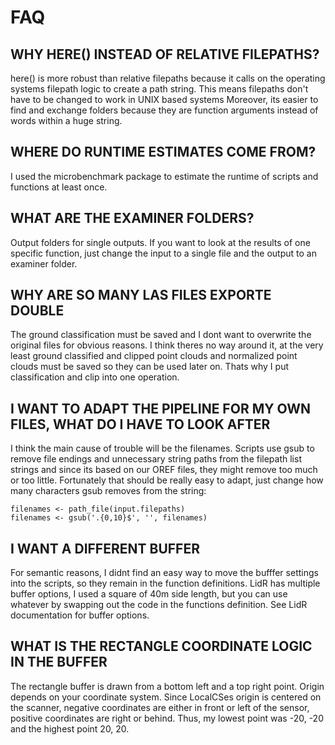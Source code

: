 # FAQ
## WHY HERE() INSTEAD OF RELATIVE FILEPATHS?
here() is more robust than relative filepaths because it calls on the operating systems filepath logic to create a path string. This means filepaths don't have to be changed to work in UNIX based systems
Moreover, its easier to find and exchange folders because they are function arguments instead of words within a huge string.

## WHERE DO RUNTIME ESTIMATES COME FROM?
I used the microbenchmark package to estimate the runtime of  scripts and functions at least once.

## WHAT ARE THE EXAMINER FOLDERS?
Output folders for single outputs. If you want to look at the results of one specific function, just change the input to a single file and the output to an examiner folder. 

## WHY ARE SO MANY LAS FILES EXPORTE DOUBLE
The ground classification must be saved and I dont want to overwrite the original files for obvious reasons. I think theres no way around it, at the very least ground classified and clipped point clouds and normalized point clouds must be saved so they can be used later on. Thats why I put classification and clip into one operation. 

## I WANT TO ADAPT THE PIPELINE FOR MY OWN FILES, WHAT DO I HAVE TO LOOK AFTER
I think the main cause of trouble will be the filenames. Scripts use gsub to remove file endings and unnecessary string paths from the filepath list strings and since its based on our OREF files, they might remove too much or too little. Fortunately that should be really easy to adapt, just change how many characters gsub removes from the string: 
```
filenames <- path_file(input.filepaths)
filenames <- gsub('.{0,10}$', '', filenames)
```

## I WANT A DIFFERENT BUFFER
For semantic reasons, I didnt find an easy way to move the bufffer settings into the scripts, so they remain in the function definitions. LidR has multiple buffer options, I used a square of 40m side length, but you can use
whatever by swapping out the code in the functions definition. See LidR documentation for buffer options. 

## WHAT IS THE RECTANGLE COORDINATE LOGIC IN THE BUFFER
The rectangle buffer is drawn from a bottom left and a top right point. Origin depends on your coordinate system. Since LocalCSes origin is centered on the scanner, negative coordinates are either in front or left of the sensor, positive coordinates are right or behind. Thus, my lowest point was -20, -20 and the highest point 20, 20.
